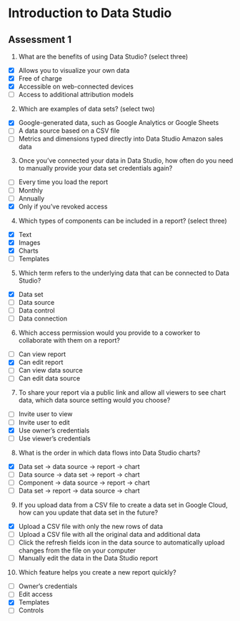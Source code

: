 # Introduction to Data Studio

## Assessment 1

1. What are the benefits of using Data Studio? (select three)

- [x] Allows you to visualize your own data
- [x] Free of charge
- [x] Accessible on web-connected devices
- [ ] Access to additional attribution models

2. Which are examples of data sets? (select two)

- [x] Google-generated data, such as Google Analytics or Google Sheets
- [ ] A data source based on a CSV file
- [ ] Metrics and dimensions typed directly into Data Studio
 Amazon sales data

3. Once you’ve connected your data in Data Studio, how often do you need to manually provide your data set credentials again?

- [ ] Every time you load the report
- [ ] Monthly
- [ ] Annually
- [x] Only if you’ve revoked access

4. Which types of components can be included in a report? (select three)

- [x] Text
- [x] Images
- [x] Charts
- [ ] Templates

5. Which term refers to the underlying data that can be connected to Data Studio?

- [x] Data set
- [ ] Data source
- [ ] Data control
- [ ] Data connection

6. Which access permission would you provide to a coworker to collaborate with them on a report?

- [ ] Can view report
- [x] Can edit report
- [ ] Can view data source
- [ ] Can edit data source

7. To share your report via a public link and allow all viewers to see chart data, which data source setting would you choose?

- [ ] Invite user to view
- [ ] Invite user to edit
- [x] Use owner’s credentials
- [ ] Use viewer’s credentials

8. What is the order in which data flows into Data Studio charts?

- [x] Data set → data source → report → chart
- [ ] Data source → data set → report → chart
- [ ] Component → data source → report → chart
- [ ] Data set → report → data source → chart

9. If you upload data from a CSV file to create a data set in Google Cloud, how can you update that data set in the future?

- [x] Upload a CSV file with only the new rows of data
- [ ] Upload a CSV file with all the original data and additional data
- [ ] Click the refresh fields icon in the data source to automatically upload changes from the file on your computer
- [ ] Manually edit the data in the Data Studio report

10. Which feature helps you create a new report quickly?

- [ ] Owner’s credentials
- [ ] Edit access
- [x] Templates
- [ ] Controls
